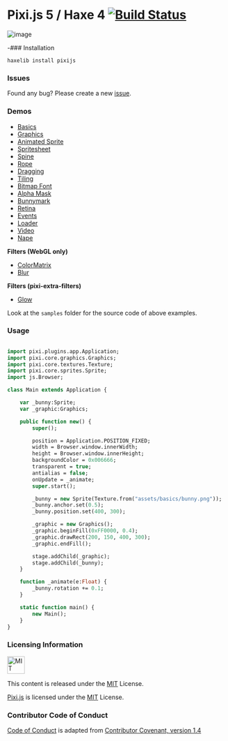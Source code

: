 # Pixi.js 5 / Haxe 4 [![Build Status](https://travis-ci.org/markknol/pixi-haxe.svg?branch=pixi5)](https://travis-ci.org/markknol/pixi-haxe)

![image](https://user-images.githubusercontent.com/576184/70228763-38c03100-1755-11ea-9f2a-b1afc30be237.png)


-### Installation

```
haxelib install pixijs
```

### Issues

Found any bug? Please create a new [issue](https://github.com/pixijs/pixi-haxe/issues/new).

### Demos

* [Basics](http://notboring.github.io/demos/haxe-pixi/basics.html)
* [Graphics](http://notboring.github.io/demos/haxe-pixi/graphics.html)
* [Animated Sprite](http://notboring.github.io/demos/haxe-pixi/animatedsprite.html)
* [Spritesheet](http://notboring.github.io/demos/haxe-pixi/spritesheet.html)
* [Spine](http://notboring.github.io/demos/haxe-pixi/spine.html)
* [Rope](http://notboring.github.io/demos/haxe-pixi/rope.html)
* [Dragging](http://notboring.github.io/demos/haxe-pixi/dragging.html)
* [Tiling](http://notboring.github.io/demos/haxe-pixi/tiling.html)
* [Bitmap Font](http://notboring.github.io/demos/haxe-pixi/bitmapfont.html)
* [Alpha Mask](http://notboring.github.io/demos/haxe-pixie/alphamask.html)
* [Bunnymark](http://notboring.github.io/demos/haxe-pixi/bunnymark.html)
* [Retina](http://notboring.github.io/demos/haxe-pixi/retina.html)
* [Events](http://notboring.github.io/demos/haxe-pixi/events.html)
* [Loader](http://notboring.github.io/demos/haxe-pixi/loader.html)
* [Video](http://notboring.github.io/demos/haxe-pixi/video.html)
* [Nape](http://notboring.github.io/demos/haxe-pixi/nape.html)

**Filters (WebGL only)**

* [ColorMatrix](http://notboring.github.io/demos/haxe-pixi/colormatrix.html)
* [Blur](http://notboring.github.io/demos/haxe-pixi/blur.html)

**Filters (pixi-extra-filters)**
* [Glow](http://notboring.github.io/demos/haxe-pixi/glow.html)

Look at the `samples` folder for the source code of above examples.

### Usage

```haxe

import pixi.plugins.app.Application;
import pixi.core.graphics.Graphics;
import pixi.core.textures.Texture;
import pixi.core.sprites.Sprite;
import js.Browser;

class Main extends Application {

	var _bunny:Sprite;
	var _graphic:Graphics;

	public function new() {
		super();

		position = Application.POSITION_FIXED;
		width = Browser.window.innerWidth;
		height = Browser.window.innerHeight;
		backgroundColor = 0x006666;
		transparent = true;
		antialias = false;
		onUpdate = _animate;
		super.start();

		_bunny = new Sprite(Texture.from("assets/basics/bunny.png"));
		_bunny.anchor.set(0.5);
		_bunny.position.set(400, 300);

		_graphic = new Graphics();
		_graphic.beginFill(0xFF0000, 0.4);
		_graphic.drawRect(200, 150, 400, 300);
		_graphic.endFill();

		stage.addChild(_graphic);
		stage.addChild(_bunny);
	}

	function _animate(e:Float) {
		_bunny.rotation += 0.1;
	}

	static function main() {
		new Main();
	}
}
```

### Licensing Information

<a rel="license" href="http://opensource.org/licenses/MIT">
<img alt="MIT license" height="40" src="http://upload.wikimedia.org/wikipedia/commons/c/c3/License_icon-mit.svg" /></a>

This content is released under the [MIT](http://opensource.org/licenses/MIT) License.

[Pixi.js](https://github.com/GoodBoyDigital/pixi.js) is licensed under the [MIT](http://opensource.org/licenses/MIT) License.

### Contributor Code of Conduct

[Code of Conduct](https://github.com/CoralineAda/contributor_covenant) is adapted from [Contributor Covenant, version 1.4](http://contributor-covenant.org/version/1/4)
